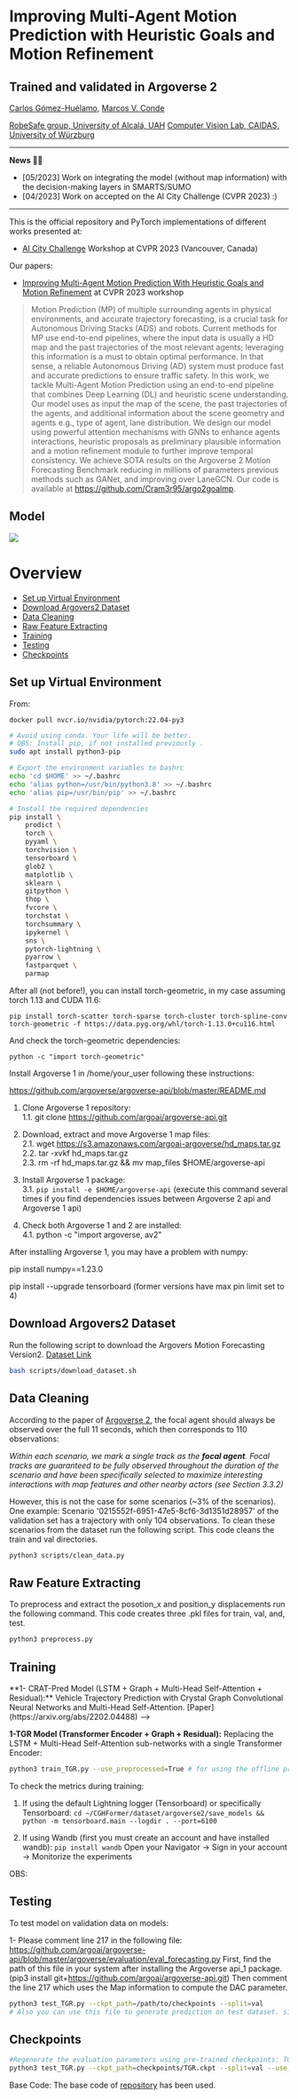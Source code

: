 # Improving Multi-Agent Motion Prediction with Heuristic Goals and Motion Refinement

## Trained and validated in Argoverse 2

<!-- TODO: arxiv of AI City challenge paper -->
<!-- [![Paper](https://img.shields.io/badge/arXiv-Paper-<COLOR>.svg)]([https://arxiv.org/abs/2205.13071](https://openaccess.thecvf.com/content/CVPR2023W/AICity/html/Conde_Improving_Multi-Agent_Motion_Prediction_With_Heuristic_Goals_and_Motion_Refinement_CVPRW_2023_paper.html)) -->
<!-- ![visitors](https://visitor-badge.glitch.me/badge?page_id=Cram3r95/mapfe4mp) -->

[Carlos Gómez-Huélamo](https://scholar.google.com/citations?view_op=list_works&hl=es&hl=es&user=OWwoG6EAAAAJ), 
[Marcos V. Conde](https://scholar.google.com/citations?user=NtB1kjYAAAAJ&hl=en)

[RobeSafe group, University of Alcalá, UAH](http://robesafe.es/index.php/en/research-staff/staff)
[Computer Vision Lab, CAIDAS, University of Würzburg](https://www.informatik.uni-wuerzburg.de/computervision/home/)

------------------

**News 🚀🚀**

- [05/2023] Work on integrating the model (without map information) with the decision-making layers in SMARTS/SUMO
- [04/2023] Work on accepted on the AI City Challenge (CVPR 2023) :)

------------------

This is the official repository and PyTorch implementations of different works presented at:
- [AI City Challenge](https://www.aicitychallenge.org/) Workshop at CVPR 2023 (Vancouver, Canada)

Our papers:
- [Improving Multi-Agent Motion Prediction With Heuristic Goals and Motion Refinement](https://openaccess.thecvf.com/content/CVPR2023W/AICity/html/Conde_Improving_Multi-Agent_Motion_Prediction_With_Heuristic_Goals_and_Motion_Refinement_CVPRW_2023_paper.html) at CVPR 2023 workshop

>Motion Prediction (MP) of multiple surrounding agents in physical environments, and accurate trajectory forecasting, is a crucial task for Autonomous Driving Stacks (ADS) and robots. Current methods for MP use end-to-end pipelines, where the input data is usually a HD map and the past trajectories of the most relevant agents; leveraging this information is a must to obtain optimal performance. In that sense, a reliable Autonomous Driving (AD) system must produce fast and accurate predictions to ensure traffic safety. In this work, we tackle Multi-Agent Motion Prediction using an end-to-end pipeline that combines Deep Learning (DL) and heuristic scene understanding. Our model uses as input the map of the scene, the past trajectories of the agents, and additional information about the scene geometry and agents e.g., type of agent, lane distribution. We design our model using powerful attention mechanisms with GNNs to enhance agents interactions, heuristic proposals as preliminary plausible information and a motion refinement module to further improve temporal consistency. We achieve SOTA results on the Argoverse 2 Motion Forecasting Benchmark reducing in millions of parameters previous methods such as GANet, and improving over LaneGCN. Our code is available at https://github.com/Cram3r95/argo2goalmp. 

## Model

<img src="media/system_pipeline.PNG"/>

<!--
## MFTF Model 
![TR](https://user-images.githubusercontent.com/41056415/174430533-e808d059-03ee-4150-92b6-7b4c4a5e22b0.jpg)
-->
Overview
=================
  * [Set up Virtual Environment](#set_up_virtual_environment)
  * [Download Argovers2 Dataset](#download_argovers2_dataset)
  * [Data Cleaning](#data_cleaning)
  * [Raw Feature Extracting](#Extract_Raw_Features_from_arg2_Dataset)
  * [Training](#training)
  * [Testing](#testing)
  * [Checkpoints](#Checkpoints)

## Set up Virtual Environment

From:

```docker pull nvcr.io/nvidia/pytorch:22.04-py3```

```sh
# Avoid using conda. Your life will be better.
# OBS: Install pip, if not installed previously .
sudo apt install python3-pip

# Export the environment variables to bashrc
echo 'cd $HOME' >> ~/.bashrc 
echo 'alias python=/usr/bin/python3.8' >> ~/.bashrc 
echo 'alias pip=/usr/bin/pip' >> ~/.bashrc 

# Install the required dependencies
pip install \
    prodict \
    torch \
    pyyaml \
    torchvision \
    tensorboard \
    glob2 \
    matplotlib \
    sklearn \
    gitpython \
    thop \
    fvcore \
    torchstat \
    torchsummary \
    ipykernel \
    sns \
    pytorch-lightning \
    pyarrow \
    fastparquet \ 
    parmap
```

After all (not before!), you can install torch-geometric, in my case assuming torch 1.13 and CUDA 11.6:

```pip install torch-scatter torch-sparse torch-cluster torch-spline-conv torch-geometric -f https://data.pyg.org/whl/torch-1.13.0+cu116.html```

And check the torch-geometric dependencies:

```python -c "import torch-geometric"```

Install Argoverse 1 in /home/your_user following these instructions:

https://github.com/argoverse/argoverse-api/blob/master/README.md

1. Clone Argoverse 1 repository: \
    1.1. git clone https://github.com/argoai/argoverse-api.git

2. Download, extract and move Argoverse 1 map files: \
    2.1. wget https://s3.amazonaws.com/argoai-argoverse/hd_maps.tar.gz \
    2.2. tar -xvkf hd_maps.tar.gz \
    2.3. rm -rf hd_maps.tar.gz && mv map_files $HOME/argoverse-api

3. Install Argoverse 1 package:\
    3.1. ```pip install -e $HOME/argoverse-api``` (execute this command several times if you find dependencies issues between
    Argoverse 2 api and Argoverse 1 api)

4. Check both Argoverse 1 and 2 are installed: \
    4.1. python -c "import argoverse, av2"

After installing Argoverse 1, you may have a problem with numpy:

pip install numpy==1.23.0

pip install --upgrade tensorboard (former versions have max pin limit set to 4)

## Download Argovers2 Dataset

Run the following script to download the Argovers Motion Forecasting Version2. [Dataset Link](https://github.com/argoai/av2-api/blob/main/src/av2/datasets/motion_forecasting/README.md)

```sh
bash scripts/download_dataset.sh
```
## Data Cleaning
According to the paper of [Argoverse 2](https://datasets-benchmarks-proceedings.neurips.cc/paper/2021/file/4734ba6f3de83d861c3176a6273cac6d-Paper-round2.pdf), the focal agent should always be observed over the full 11 seconds, which then corresponds to 110 observations:

*Within each scenario, we mark a single track as the **focal agent**. Focal tracks are guaranteed to be fully observed throughout the duration of the scenario and have been specifically selected to maximize interesting interactions with map features and other nearby actors (see Section 3.3.2)*

However, this is not the case for some scenarios (~3% of the scenarios).
One example: Scenario '0215552f-6951-47e5-8cf6-3d1351d28957' of the validation set has a trajectory with only 104 observations.
To clean these scenarios from the dataset run the following script. This code cleans the train and val directories. 
```sh
python3 scripts/clean_data.py
```
## Raw Feature Extracting
To preprocess and extract the posotion_x and position_y displacements run the following command. This code creates three .pkl files for train, val, and, test.  
```sh
python3 preprocess.py
```  
## Training

<!-->
**1- CRAT-Pred Model (LSTM + Graph + Multi-Head Self-Attention + Residual):** Vehicle Trajectory Prediction with Crystal Graph Convolutional Neural Networks and Multi-Head Self-Attention. [Paper](https://arxiv.org/abs/2202.04488) 
-->

**1-TGR Model (Transformer Encoder + Graph + Residual):** Replacing the LSTM + Multi-Head Self-Attention sub-networks with a single Transformer Encoder:

```sh
python3 train_TGR.py --use_preprocessed=True # for using the offline preprocessing step please use True for --use_preprocessed  
```

To check the metrics during training:

1. If using the default Lightning logger (Tensorboard) or specifically Tensorboard:
```cd ~/CGHFormer/dataset/argoverse2/save_models && python -m tensorboard.main --logdir . --port=6100```

2. If using Wandb (first you must create an account and have installed wandb):
```pip install wandb```
Open your Navigator -> Sign in your account -> Monitorize the experiments

OBS: 

## Testing
To test model on validation data on models:

1- Please comment line 217 in the following file:
https://github.com/argoai/argoverse-api/blob/master/argoverse/evaluation/eval_forecasting.py 
First, find the path of this file in your system after installing the Argoverse api_1 package. (pip3 install git+https://github.com/argoai/argoverse-api.git)
Then comment the line 217 which uses the Map information to compute the DAC parameter. 

```sh
python3 test_TGR.py --ckpt_path=/path/to/checkpoints --split=val 
# Also you can use this file to generate prediction on test dataset. simply use --split-test
```
## Checkpoints 
```sh
#Regenerate the evaluation parameters using pre-trained checkpoints: TGR.ckpt and Crat_Pred.ckpt
python3 test_TGR.py --ckpt_path=checkpoints/TGR.ckpt --split=val --use_preprocessed=True  
```

Base Code: The base code of [repository](https://github.com/schmidt-ju/crat-pred) has been used.
